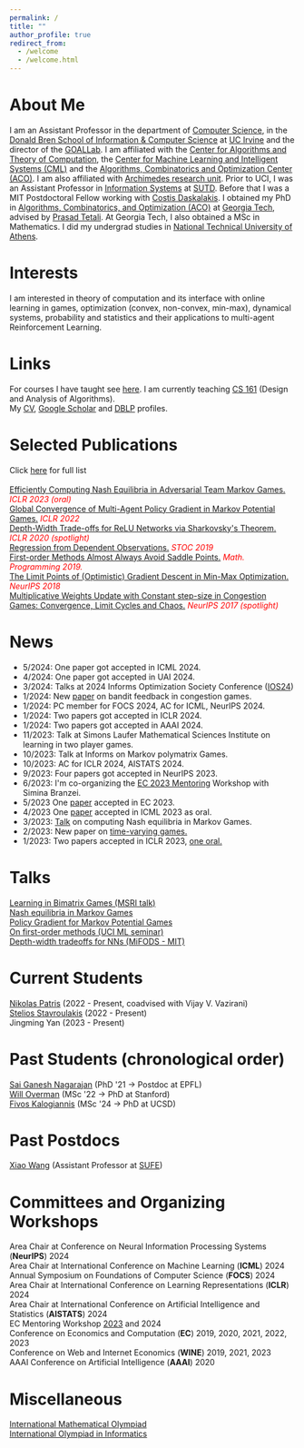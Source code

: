 ```yaml
---
permalink: /
title: ""
author_profile: true
redirect_from: 
  - /welcome
  - /welcome.html
---
```

About Me
======
I am an Assistant Professor in the department of [Computer Science](https://www.cs.uci.edu/), in the [Donald Bren School of Information & Computer Science](https://www.ics.uci.edu/) at [UC Irvine](https://uci.edu/) and the director of the [GOALLab](https://goallabuci.github.io/). I am affiliated with the [Center for Algorithms and Theory of Computation](https://www.ics.uci.edu/~theory/), the [Center for Machine Learning and Intelligent Systems (CML)](https://cml.ics.uci.edu/) and the [Algorithms, Combinatorics and Optimization Center (ACO)](https://acoi.ics.uci.edu/). I am also affiliated with [Archimedes research unit](https://www.archimedesai.gr/). Prior to UCI, I was an Assistant Professor in [Information Systems](https://istd.sutd.edu.sg/) at [SUTD](https://www.sutd.edu.sg/). Before that I was a MIT Postdoctoral Fellow working with [Costis Daskalakis](http://people.csail.mit.edu/costis/). I obtained my PhD in [Algorithms, Combinatorics, and Optimization (ACO)](https://www.aco.gatech.edu/) at [Georgia Tech](https://www.gatech.edu/), advised by [Prasad Tetali](https://tetali.github.io/). At Georgia Tech, I also obtained a MSc in Mathematics. I did my undergrad studies in [National Technical University of Athens](https://www.ntua.gr/en/). <br/>


Interests
======
I am interested in theory of computation and its interface with online learning in games, optimization (convex, non-convex, min-max), dynamical systems, probability and statistics and their applications to multi-agent Reinforcement Learning. 

Links
======
For courses I have taught see [here](https://panageas.github.io/teaching/). I am currently teaching [CS 161](https://panageas.github.io/algo2024.html) (Design and Analysis of Algorithms). <br/> 
My [CV](https://panageas.github.io/files/panageascv.pdf), [Google Scholar](https://scholar.google.com/citations?user=5NiFWuwAAAAJ&hl=en) and [DBLP](https://dblp.org/pers/hd/p/Panageas:Ioannis) profiles. <br/>
 

Selected Publications 
======
Click [here](https://panageas.github.io/publications) for full list<br/>
<br/>
[Efficiently Computing Nash Equilibria in Adversarial Team Markov Games.](https://arxiv.org/abs/2208.02204) _<font color="red">ICLR 2023 (oral)</font>_ <br/>
[Global Convergence of Multi-Agent Policy Gradient in Markov Potential Games.](https://arxiv.org/abs/2106.01969) _<font color="red">ICLR 2022</font>_ <br/>
[Depth-Width Trade-offs for ReLU Networks via Sharkovsky's Theorem.](https://arxiv.org/abs/1912.04378) 
_<font color="red">ICLR 2020 (spotlight)</font>_ <br/>
[Regression from Dependent Observations.](https://arxiv.org/abs/1905.03353) _<font color="red"> STOC 2019 </font>_  <br/>
[First-order Methods Almost Always Avoid Saddle Points.](https://arxiv.org/abs/1710.07406) _<font color="red"> Math. Programming 2019. </font>_  <br/>
[The Limit Points of (Optimistic) Gradient Descent in Min-Max Optimization.](https://arxiv.org/abs/1807.03907) _<font color="red">NeurIPS 2018</font>_ <br/>
[Multiplicative Weights Update with Constant step-size in Congestion Games: Convergence, Limit Cycles and Chaos.](https://arxiv.org/abs/1703.01138) 
 _<font color="red">NeurIPS 2017 (spotlight)</font>_ <br/>

News 
======
  <ul>
    <li> 5/2024: One paper got accepted in ICML 2024. </li>
    <li> 4/2024: One paper got accepted in UAI 2024. </li>
    <li> 3/2024: Talks at 2024 Informs Optimization Society Conference (<a href="https://ios2024.rice.edu/">IOS24</a>) </li>
    <li> 1/2024: New <a href="https://arxiv.org/abs/2401.09628">paper</a> on bandit feedback in congestion games. </li>
    <li> 1/2024: PC member for FOCS 2024, AC for ICML, NeurIPS 2024. </li>
    <li> 1/2024: Two papers got accepted in ICLR 2024. </li>
    <li> 1/2024: Two papers got accepted in AAAI 2024. </li>
    <li> 11/2023: Talk at Simons Laufer Mathematical Sciences Institute on learning in two player games. </li>
    <li> 10/2023: Talk at Informs on Markov polymatrix Games. </li>
    <li> 10/2023: AC for ICLR 2024, AISTATS 2024. </li>
    <li> 9/2023: Four papers got accepted in NeurIPS 2023. </li>
    <li> 6/2023: I'm co-organizing the <a href="https://sites.google.com/view/ec23mentoring/home">
    EC 2023 Mentoring</a> Workshop with Simina Branzei. </li>
  <li> 5/2023 One <a href="https://arxiv.org/abs/2301.02129">
    paper</a> accepted in EC 2023. </li>
  <li> 4/2023 One <a href="https://arxiv.org/abs/2306.15543">paper</a> accepted in ICML 2023 as oral. </li>
 <li>3/2023: <a href="https://panageas.github.io/_pages/recent_advances.pdf">
        Talk</a> on computing Nash equilibria in Markov Games.</li>
<li>2/2023: New paper on <a href="https://arxiv.org/abs/2301.11241">
        time-varying games.</a> </li>
<li>1/2023: Two papers accepted in ICLR 2023, <a href="https://arxiv.org/abs/2208.02204"> one oral.</a></li>
    </ul>
    
Talks 
======
[Learning in Bimatrix Games (MSRI talk)](https://panageas.github.io/_pages/MSRItalkfinal.pdf) <br/>
[Nash equilibria in Markov Games](https://panageas.github.io/_pages/recent_advances.pdf) <br/>
[Policy Gradient for Markov Potential Games](https://www.youtube.com/watch?v=d1QRdQ2ayNA&ab_channel=UCIBrenICS) <br/>
[On first-order methods (UCI ML seminar)](https://www.youtube.com/watch?v=4cepfWDiL3A&list=PLcm9UtazJCOKyuab1cGVE5H54Kt0XxEPN&index=3&t=2s) <br/>
[Depth-width tradeoffs for NNs (MiFODS - MIT)](https://www.youtube.com/watch?v=HNQ204BmOQ8&t=1s) <br/>

Current Students 
======

[Nikolas Patris](https://npatris.github.io/) (2022 - Present, coadvised with Vijay V. Vazirani) <br/>
[Stelios Stavroulakis](https://steliostavroulakis.github.io/) (2022 - Present) <br/>
Jingming Yan (2023 - Present) <br/>


Past Students (chronological order)
======
[Sai Ganesh Nagarajan](https://sites.google.com/view/sgnagarajan/home) (PhD '21 $\to$ Postdoc at EPFL) <br/>
[Will Overman](https://scholar.google.com/citations?user=B2XPxEkAAAAJ&hl=en&oi=sra) (MSc '22 $\to$ PhD at Stanford) <br/>
[Fivos Kalogiannis](https://fivoskal.github.io) (MSc '24 $\to$ PhD at UCSD) <br/>

Past Postdocs
======
[Xiao Wang](https://xiiaowang.github.io/) (Assistant Professor at [SUFE](http://itcs.shufe.edu.cn/))

Committees and Organizing Workshops
======
Area Chair at Conference on Neural Information Processing Systems (<b>NeurIPS</b>) 2024 <br/>
Area Chair at International Conference on Machine Learning (<b>ICML</b>) 2024 <br/>
Annual Symposium on Foundations of Computer Science (<b>FOCS</b>) 2024 <br/>
Area Chair at International Conference on Learning Representations (<b>ICLR</b>) 2024 <br/>
Area Chair at International Conference on Artificial Intelligence and Statistics (<b>AISTATS</b>) 2024 <br/>
EC Mentoring Workshop <a href="https://sites.google.com/view/ec23mentoring/home"> 2023</a> and 2024   <br/>
Conference on Economics and Computation (<b>EC</b>) 2019, 2020, 2021, 2022, 2023 <br/>
Conference on Web and Internet Economics (<b>WINE</b>) 2019, 2021, 2023 <br/>
AAAI Conference on Artificial Intelligence (<b>AAAI</b>) 2020 

Miscellaneous
======
<a href="https://www.imo-official.org/"> International Mathematical Olympiad </a> <br/>
<a href="https://stats.ioinformatics.org/"> International Olympiad in Informatics </a> <br/>
